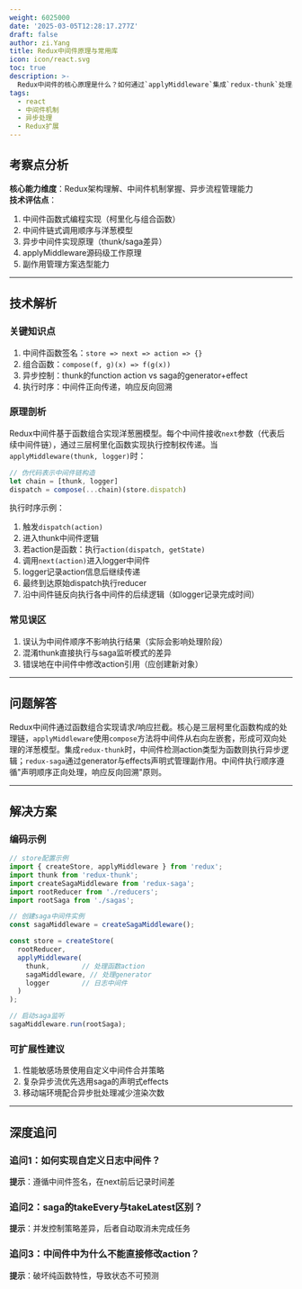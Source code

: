 ```yaml
---
weight: 6025000
date: '2025-03-05T12:28:17.277Z'
draft: false
author: zi.Yang
title: Redux中间件原理与常用库
icon: icon/react.svg
toc: true
description: >-
  Redux中间件的核心原理是什么？如何通过`applyMiddleware`集成`redux-thunk`处理异步action或`redux-saga`管理副作用？请描述中间件链式调用的执行顺序？
tags:
  - react
  - 中间件机制
  - 异步处理
  - Redux扩展
---
```


## 考察点分析

**核心能力维度**：Redux架构理解、中间件机制掌握、异步流程管理能力  
**技术评估点**：  

1. 中间件函数式编程实现（柯里化与组合函数）  
2. 中间件链式调用顺序与洋葱模型  
3. 异步中间件实现原理（thunk/saga差异）  
4. applyMiddleware源码级工作原理  
5. 副作用管理方案选型能力  

---

## 技术解析

### 关键知识点

1. 中间件函数签名：`store => next => action => {}`  
2. 组合函数：`compose(f, g)(x) => f(g(x))`  
3. 异步控制：thunk的function action vs saga的generator+effect  
4. 执行时序：中间件正向传递，响应反向回溯  

### 原理剖析

Redux中间件基于函数组合实现洋葱圈模型。每个中间件接收`next`参数（代表后续中间件链），通过三层柯里化函数实现执行控制权传递。当`applyMiddleware(thunk, logger)`时：

```javascript
// 伪代码表示中间件链构造
let chain = [thunk, logger]
dispatch = compose(...chain)(store.dispatch)
```

执行时序示例：

1. 触发`dispatch(action)`  
2. 进入thunk中间件逻辑  
3. 若action是函数：执行`action(dispatch, getState)`  
4. 调用`next(action)`进入logger中间件  
5. logger记录action信息后继续传递  
6. 最终到达原始dispatch执行reducer  
7. 沿中间件链反向执行各中间件的后续逻辑（如logger记录完成时间）

### 常见误区

1. 误认为中间件顺序不影响执行结果（实际会影响处理阶段）  
2. 混淆thunk直接执行与saga监听模式的差异  
3. 错误地在中间件中修改action引用（应创建新对象）  

---

## 问题解答

Redux中间件通过函数组合实现请求/响应拦截。核心是三层柯里化函数构成的处理链，`applyMiddleware`使用`compose`方法将中间件从右向左嵌套，形成可双向处理的洋葱模型。集成`redux-thunk`时，中间件检测action类型为函数则执行异步逻辑；`redux-saga`通过generator与effects声明式管理副作用。中间件执行顺序遵循"声明顺序正向处理，响应反向回溯"原则。

---

## 解决方案

### 编码示例

```javascript
// store配置示例
import { createStore, applyMiddleware } from 'redux';
import thunk from 'redux-thunk';
import createSagaMiddleware from 'redux-saga';
import rootReducer from './reducers';
import rootSaga from './sagas';

// 创建saga中间件实例
const sagaMiddleware = createSagaMiddleware();

const store = createStore(
  rootReducer,
  applyMiddleware(
    thunk,        // 处理函数action
    sagaMiddleware, // 处理generator
    logger        // 日志中间件
  )
);

// 启动saga监听
sagaMiddleware.run(rootSaga);
```

### 可扩展性建议

1. 性能敏感场景使用自定义中间件合并策略  
2. 复杂异步流优先选用saga的声明式effects  
3. 移动端环境配合异步批处理减少渲染次数  

---

## 深度追问

### 追问1：如何实现自定义日志中间件？

**提示**：遵循中间件签名，在next前后记录时间差

### 追问2：saga的takeEvery与takeLatest区别？

**提示**：并发控制策略差异，后者自动取消未完成任务

### 追问3：中间件中为什么不能直接修改action？

**提示**：破坏纯函数特性，导致状态不可预测

